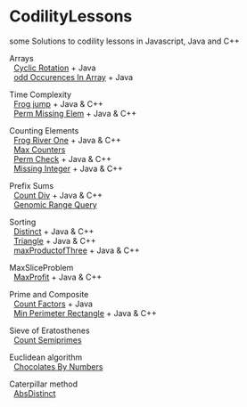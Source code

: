 # CodilityLessons

some Solutions to codility lessons in Javascript, Java and C++

Arrays<br>
&nbsp;  [Cyclic Rotation](/2%20Arrays/Cyclic%20Rotation/CyclicRotation.MD) + Java<br>
&nbsp;  [odd Occurences In Array](/2%20Arrays/oddOccurencesInArray/OddOccurrencesInArray.MD) + Java<br>

Time Complexity<br>
&nbsp;  [Frog jump](/3%20Time%20Complexity/FrogJmp/frogJump.MD) + Java & C++<br>
&nbsp;  [Perm Missing Elem](/3%20Time%20Complexity/PermMissingElem/PermMissingElem.MD) + Java & C++<br>

Counting Elements<br>
&nbsp;  [Frog River One](/4%20Counting%20Elements/FrogRiverOne/frog.MD) + Java & C++<br>
&nbsp;  [Max Counters](/4%20Counting%20Elements/MaxCounters/MaxCounters.MD)<br>
&nbsp;  [Perm Check](/4%20Counting%20Elements/PermCheck/permCheck.MD) + Java & C++<br>
&nbsp;  [Missing Integer](/4%20Counting%20Elements/missingInteger/missingInt.MD) + Java & C++<br>

Prefix Sums<br>
&nbsp; [Count Div](/5%20PrefixSums/CountDiv/countDiv.md) + Java & C++ <br>
&nbsp; [Genomic Range Query](/5%20PrefixSums/GenomicRangeQuery/GRQ.MD)<br>

Sorting<br>
&nbsp;  [Distinct](/6%20Sorting/Distinct/Distinct.MD) + Java & C++<br>
&nbsp;  [Triangle](/6%20Sorting/Triangle/Triagle.MD) + Java & C++<br>
&nbsp;  [maxProductofThree](/6%20Sorting/maxProductofThree/MaxProdTree.MD) + Java & C++<br>

MaxSliceProblem<br>
&nbsp;  [MaxProfit](/9%20MaxSliceProblem/MaxProfit/MaxProfit.MD) + Java & C++<br>

Prime and Composite<br>
&nbsp;  [Count Factors](/10%20PrimeandComposite/CountFactors/countFactors.MD) + Java<br>
&nbsp;  [Min Perimeter Rectangle](/10%20PrimeandComposite/MinPerimeterRectangle/MinPerimeterRectangle.MD) + Java & C++<br>

Sieve of Eratosthenes<br>
&nbsp;  [Count Semiprimes](/11%20Sieve%20of%20Eratosthenes/CountSemiprimes/CountSemiprimes.MD)<br>

Euclidean algorithm<br>
&nbsp;  [Chocolates By Numbers](/12%20Euclidean%20algorithm/ChocolatesByNumbers/ChocolatesByNumbers.MD)<br>

Caterpillar method<br>
&nbsp;  [AbsDistinct](/15%20Caterpillar%20method/AbsDistinct/absDistinct.MD)<br>